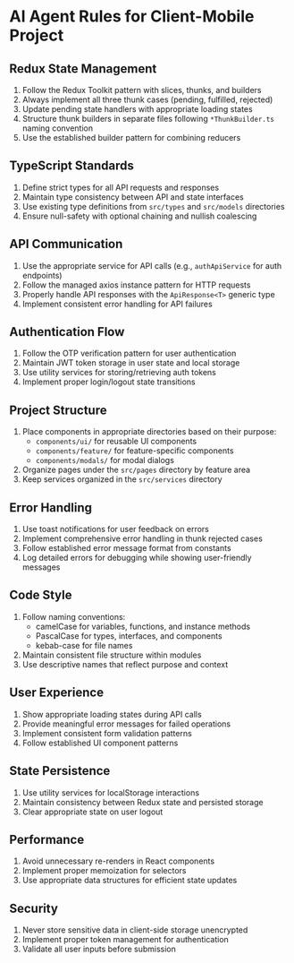 # AI Agent Rules for Client-Mobile Project

## Redux State Management

1. Follow the Redux Toolkit pattern with slices, thunks, and builders
2. Always implement all three thunk cases (pending, fulfilled, rejected)
3. Update pending state handlers with appropriate loading states
4. Structure thunk builders in separate files following `*ThunkBuilder.ts` naming convention
5. Use the established builder pattern for combining reducers

## TypeScript Standards

1. Define strict types for all API requests and responses
2. Maintain type consistency between API and state interfaces
3. Use existing type definitions from `src/types` and `src/models` directories
4. Ensure null-safety with optional chaining and nullish coalescing

## API Communication

1. Use the appropriate service for API calls (e.g., `authApiService` for auth endpoints)
2. Follow the managed axios instance pattern for HTTP requests
3. Properly handle API responses with the `ApiResponse<T>` generic type
4. Implement consistent error handling for API failures

## Authentication Flow

1. Follow the OTP verification pattern for user authentication
2. Maintain JWT token storage in user state and local storage
3. Use utility services for storing/retrieving auth tokens
4. Implement proper login/logout state transitions

## Project Structure

1. Place components in appropriate directories based on their purpose:
   - `components/ui/` for reusable UI components
   - `components/feature/` for feature-specific components
   - `components/modals/` for modal dialogs
2. Organize pages under the `src/pages` directory by feature area
3. Keep services organized in the `src/services` directory

## Error Handling

1. Use toast notifications for user feedback on errors
2. Implement comprehensive error handling in thunk rejected cases
3. Follow established error message format from constants
4. Log detailed errors for debugging while showing user-friendly messages

## Code Style

1. Follow naming conventions:
   - camelCase for variables, functions, and instance methods
   - PascalCase for types, interfaces, and components
   - kebab-case for file names
2. Maintain consistent file structure within modules
3. Use descriptive names that reflect purpose and context

## User Experience

1. Show appropriate loading states during API calls
2. Provide meaningful error messages for failed operations
3. Implement consistent form validation patterns
4. Follow established UI component patterns

## State Persistence

1. Use utility services for localStorage interactions
2. Maintain consistency between Redux state and persisted storage
3. Clear appropriate state on user logout

## Performance

1. Avoid unnecessary re-renders in React components
2. Implement proper memoization for selectors
3. Use appropriate data structures for efficient state updates

## Security

1. Never store sensitive data in client-side storage unencrypted
2. Implement proper token management for authentication
3. Validate all user inputs before submission
